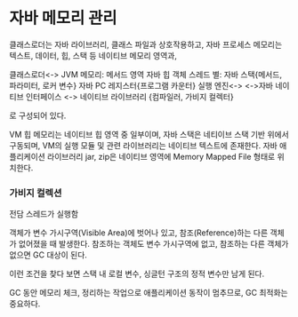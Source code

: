 # 자바 메모리 관리

클래스로더는 자바 라이브러리, 클래스 파일과 상호작용하고,
자바 프로세스 메모리는 텍스트, 데이터, 힙, 스택 등 네이티브 메모리 영역과,

클래스로더<->
    JVM 메모리:
        메서드 영역
        자바 힙 객체
        스레드 별:
            자바 스택{메서드, 파라미터, 로커 변수}
            자바 PC 레지스터{프로그램 카운터}
실행 엔진<->    <->자바 네이티브 인터페이스 <-> 네이티브 라이브러리
    {컴파일러, 가비지 컬렉터}

로 구성되어 있다.

VM 힙 메모리는 네이티브 힙 영역 중 일부이며,
자바 스택은 네티이브 스택 기반 위에서 구동되며,
VM의 실행 모듈 및 관련 라이브러리는 네이티브 텍스트에 존재한다.
자바 애플리케이션 라이브러리 jar, zip은 네이티브 영역에 Memory Mapped File 형태로 위치한다.

### 가비지 컬렉션

전담 스레드가 실행함

객체가 변수 가시구역(Visible Area)에 벗어나 있고, 참조(Reference)하는 다른 객체가 없어졌을 때 발생한다.
참조하는 객체도 변수 가시구역에 없고, 참조하는 다른 객체가 없으면 GC 대상이 된다.

이런 조건을 찾다 보면 스택 내 로컬 변수, 싱글턴 구조의 정적 변수만 남게 된다.

GC 동안 메모리 체크, 정리하는 작업으로 애플리케이션 동작이 멈추므로, GC 최적화는 중요하다.